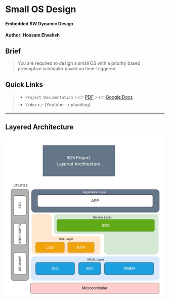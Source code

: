 # Small OS Design
#### Embedded SW Dynamic Design
#### Author: Hossam Elwahsh

## Brief
> You are required to design a small OS with a priority based preemptive scheduler based
on time-triggered.

## Quick Links
> - `Project Documentation`
    >     👉 [PDF](Small%20Operating%20System%20Design%20-%20Hossam%20Elwahsh.pdf)
    >     👉 [Google Docs](https://docs.google.com/document/d/1bOCz5Sd4_1kropvjwwozYFeMRyH5x1e0L_45VlRoyQo/edit?usp=sharing)
> - `Video` 👉 (Youtube - uploading)

---------

## Layered Architecture
![Arch](Assets/SOS_Layered_Architecture.jpg)
